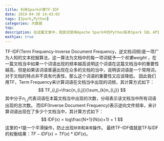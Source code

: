 ```yaml
---
title: 利用Spark计算TF-IDF
date: 2019-04-30 14:43:03
tags: [Spark,Python]
categories: 大数据
top:
description: 在这篇文章中，我尝试使用Apache Spark中的Python版本Spark SQL API来写TF-IDF算法进行文本挖掘。
mathjax: true
---
```

TF-IDF(Term Frequency-Inverse Document Frequency，逆文档词频)是一项广为人知的文本挖掘算法，这一算法为文档中的每一项词赋予一个*权重weight* ，在一篇文档当中如果一个词语出现的频率越高说明这个词语在这篇文档当中的重要性越高，但是如果该词语普遍出现在众多的文档的当中，说明该词语是一个常用词，对于文档的特点并不具有代表性，那么这个词语的重要性又应该降低。
因此我们用TF，Term Frequency来计算词语在文档当中出现的词频，其计算方式如下：
$$
TF_{i,j}=\frac{n_{i,j}}{\sum_{k}n_{i,j}}
$$
其中分子$n_{i,j}$代表词语在本篇文档当中出现的次数，分母表示该文档当中所有词语出现的总次数。
而IDF(Inverse Document Frequency)表示逆向文件频率，来计算词语出现在了多少个文档当中，其计算方式如下：
$$
IDF(x) = log\frac{N+1}{N(x)+1} + 1
$$
这里的+1是一个平滑操作，防止出现`除零`和`乘零`操作。
最终TF-IDF值就是TF与IDF的权衡结果：$TF-IDF(x) = TF(x) * IDF(x)$。
